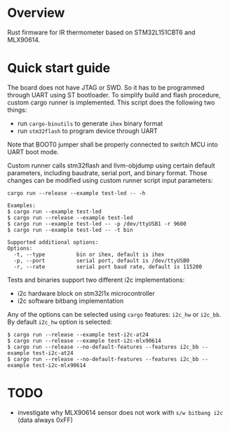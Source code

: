 # Overview
Rust firmware for IR thermometer based on STM32L151CBT6 and MLX90614.

# Quick start guide
The board does not have JTAG or SWD. So it has to be programmed through UART using ST bootloader.
To simplify build and flash procedure, custom cargo runner is implemented. This script does
the following two things:
* run ```cargo-binutils``` to generate ```ihex``` binary format
* run ```stm32flash``` to program device through UART

Note that BOOT0 jumper shall be properly connected to switch MCU into UART boot mode.

Custom runner calls stm32flash and llvm-objdump using certain default parameters,
including baudrate, serial port, and binary format. Those changes can be modified
using custom runner script input parameters:

```
cargo run --release --example test-led -- -h

Examples:
$ cargo run --example test-led
$ cargo run --release --example test-led
$ cargo run --example test-led -- -p /dev/ttyUSB1 -r 9600
$ cargo run --example test-led -- -t bin

Supported additional options:
Options:
  -t, --type          bin or ihex, default is ihex
  -p, --port          serial port, default is /dev/ttyUSB0
  -r, --rate          serial port baud rate, default is 115200
```

Tests and binaries support two different i2c implementations:
* i2c hardware block on stm32l1x microcontroller
* i2c software bitbang implementation

Any of the options can be selected using ```cargo``` features: ```i2c_hw``` or ```i2c_bb```.
By default ```i2c_hw``` option is selected:

```
$ cargo run --release --example test-i2c-at24
$ cargo run --release --example test-i2c-mlx90614
$ cargo run --release --no-default-features --features i2c_bb --example test-i2c-at24
$ cargo run --release --no-default-features --features i2c_bb --example test-i2c-mlx90614
```

# TODO

* investigate why MLX90614 sensor does not work with ```s/w bitbang i2c``` (data always 0xFF)
